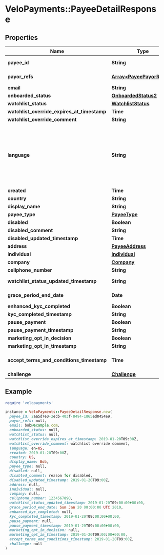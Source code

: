 # VeloPayments::PayeeDetailResponse

## Properties

| Name | Type | Description | Notes |
| ---- | ---- | ----------- | ----- |
| **payee_id** | **String** |  | [optional][readonly] |
| **payor_refs** | [**Array&lt;PayeePayorRefV3&gt;**](PayeePayorRefV3.md) |  | [optional][readonly] |
| **email** | **String** |  | [optional] |
| **onboarded_status** | [**OnboardedStatus2**](OnboardedStatus2.md) |  | [optional] |
| **watchlist_status** | [**WatchlistStatus**](WatchlistStatus.md) |  | [optional] |
| **watchlist_override_expires_at_timestamp** | **Time** |  | [optional] |
| **watchlist_override_comment** | **String** |  | [optional] |
| **language** | **String** | An IETF BCP 47 language code which has been configured for use within this Velo environment.&lt;BR&gt; See the /v1/supportedLanguages endpoint to list the available codes for an environment.  | [optional] |
| **created** | **Time** |  | [optional] |
| **country** | **String** |  | [optional] |
| **display_name** | **String** |  | [optional] |
| **payee_type** | [**PayeeType**](PayeeType.md) |  | [optional] |
| **disabled** | **Boolean** |  | [optional] |
| **disabled_comment** | **String** |  | [optional] |
| **disabled_updated_timestamp** | **Time** |  | [optional] |
| **address** | [**PayeeAddress**](PayeeAddress.md) |  | [optional] |
| **individual** | [**Individual**](Individual.md) |  | [optional] |
| **company** | [**Company**](Company.md) |  | [optional] |
| **cellphone_number** | **String** |  | [optional] |
| **watchlist_status_updated_timestamp** | **String** |  | [optional][readonly] |
| **grace_period_end_date** | **Date** |  | [optional][readonly] |
| **enhanced_kyc_completed** | **Boolean** |  | [optional] |
| **kyc_completed_timestamp** | **String** |  | [optional] |
| **pause_payment** | **Boolean** |  | [optional] |
| **pause_payment_timestamp** | **String** |  | [optional] |
| **marketing_opt_in_decision** | **Boolean** |  | [optional] |
| **marketing_opt_in_timestamp** | **String** |  | [optional] |
| **accept_terms_and_conditions_timestamp** | **Time** | The timestamp when the payee last accepted T&amp;Cs | [optional][readonly] |
| **challenge** | [**Challenge**](Challenge.md) |  | [optional] |

## Example

```ruby
require 'velopayments'

instance = VeloPayments::PayeeDetailResponse.new(
  payee_id: 2aa5d7e0-2ecb-403f-8494-1865ed0454e9,
  payor_refs: null,
  email: bob@example.com,
  onboarded_status: null,
  watchlist_status: null,
  watchlist_override_expires_at_timestamp: 2019-01-20T09:00Z,
  watchlist_override_comment: watchlist override comment,
  language: en-US,
  created: 2019-01-20T09:00Z,
  country: US,
  display_name: Bob,
  payee_type: null,
  disabled: null,
  disabled_comment: reason for disabled,
  disabled_updated_timestamp: 2019-01-20T09:00Z,
  address: null,
  individual: null,
  company: null,
  cellphone_number: 1234567890,
  watchlist_status_updated_timestamp: 2019-01-20T09:00:00+00:00,
  grace_period_end_date: Sun Jan 20 00:00:00 UTC 2019,
  enhanced_kyc_completed: null,
  kyc_completed_timestamp: 2019-01-20T09:00:00+00:00,
  pause_payment: null,
  pause_payment_timestamp: 2019-01-20T09:00:00+00:00,
  marketing_opt_in_decision: null,
  marketing_opt_in_timestamp: 2019-01-20T09:00:00+00:00,
  accept_terms_and_conditions_timestamp: 2019-01-20T09:00Z,
  challenge: null
)
```

